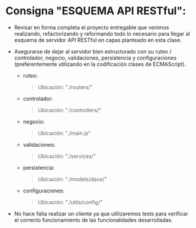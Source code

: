 # Consigna "ESQUEMA API RESTful":

* Revisar en forma completa el proyecto entregable que venimos realizando, refactorizando y reformando todo lo necesario para llegar al esquema de servidor API RESTful en capas planteado en esta clase.

* Asegurarse de dejar al servidor bien estructurado con su ruteo / controlador, negocio, validaciones, persistencia y configuraciones (preferentemente utilizando en la codificación clases de ECMAScript).
  - ruteo:
    > Ubicación: "./routers/"
  - controlador:
    > Ubicación: "./controllers/"
  - negocio:
    > Ubicación: "./main.js"
  - validaciones:
    > Ubicación: "./services/"
  - persistencia:
    > Ubicación: "./models/daos/"
  - configuraciones:
    > Ubicación: "./utils/config/"

* No hace falta realizar un cliente ya que utilizaremos tests para verificar el correcto funcionamiento de las funcionalidades desarrolladas.